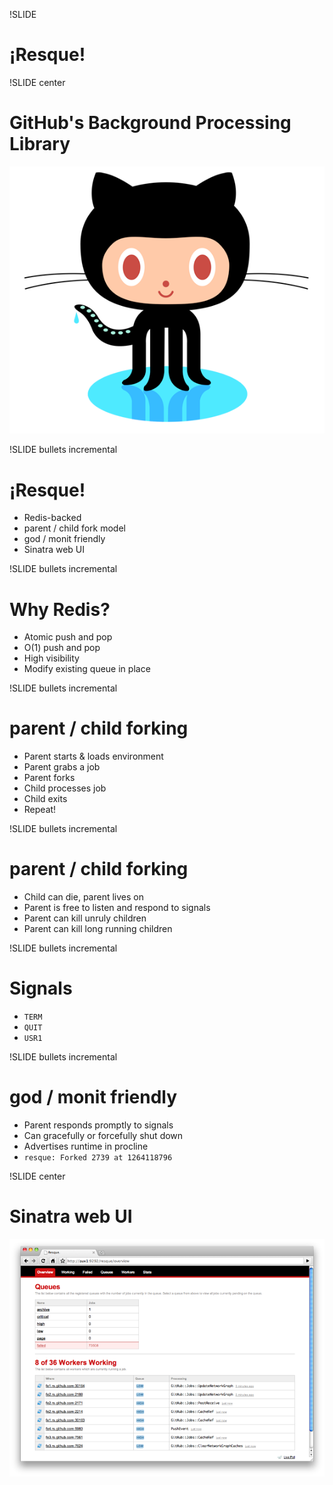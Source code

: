 !SLIDE

# ¡Resque!

!SLIDE center

# GitHub's Background Processing Library

![Octocat](octocat.png)

!SLIDE bullets incremental

# ¡Resque!

* Redis-backed
* parent / child fork model
* god / monit friendly
* Sinatra web UI

!SLIDE bullets incremental

# Why Redis?

* Atomic push and pop
* O(1) push and pop
* High visibility
* Modify existing queue in place

!SLIDE bullets incremental

# parent / child forking

* Parent starts & loads environment
* Parent grabs a job
* Parent forks
* Child processes job
* Child exits
* Repeat!

!SLIDE bullets incremental

# parent / child forking

* Child can die, parent lives on
* Parent is free to listen and respond to signals
* Parent can kill unruly children
* Parent can kill long running children

!SLIDE bullets incremental

# Signals

* `TERM`
* `QUIT`
* `USR1`

!SLIDE bullets incremental

# god / monit friendly

* Parent responds promptly to signals
* Can gracefully or forcefully shut down
* Advertises runtime in procline
* `resque: Forked 2739 at 1264118796`

!SLIDE center

# Sinatra web UI

![web-ui](web-ui.png)